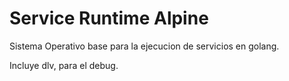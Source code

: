 # Service Runtime Alpine

Sistema Operativo base para la ejecucion de servicios en golang.

Incluye dlv, para el debug.

